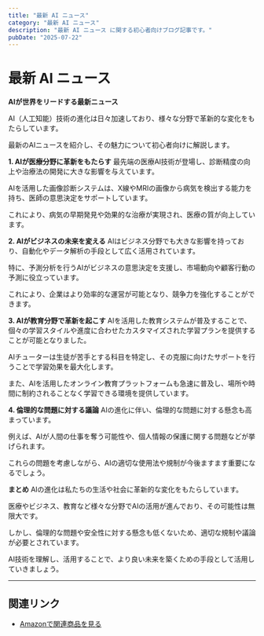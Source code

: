 ```yaml
---
title: "最新 AI ニュース"
category: "最新 AI ニュース"
description: "最新 AI ニュース に関する初心者向けブログ記事です。"
pubDate: "2025-07-22"
---
```


# 最新 AI ニュース

**AIが世界をリードする最新ニュース**

AI（人工知能）技術の進化は日々加速しており、様々な分野で革新的な変化をもたらしています。

最新のAIニュースを紹介し、その魅力について初心者向けに解説します。



**1. AIが医療分野に革新をもたらす**
最先端の医療AI技術が登場し、診断精度の向上や治療法の開発に大きな影響を与えています。

AIを活用した画像診断システムは、X線やMRIの画像から病気を検出する能力を持ち、医師の意思決定をサポートしています。

これにより、病気の早期発見や効果的な治療が実現され、医療の質が向上しています。



**2. AIがビジネスの未来を変える**
AIはビジネス分野でも大きな影響を持っており、自動化やデータ解析の手段として広く活用されています。

特に、予測分析を行うAIがビジネスの意思決定を支援し、市場動向や顧客行動の予測に役立っています。

これにより、企業はより効率的な運営が可能となり、競争力を強化することができます。



**3. AIが教育分野で革新を起こす**
AIを活用した教育システムが普及することで、個々の学習スタイルや進度に合わせたカスタマイズされた学習プランを提供することが可能となりました。

AIチューターは生徒が苦手とする科目を特定し、その克服に向けたサポートを行うことで学習効果を最大化します。

また、AIを活用したオンライン教育プラットフォームも急速に普及し、場所や時間に制約されることなく学習できる環境を提供しています。



**4. 倫理的な問題に対する議論**
AIの進化に伴い、倫理的な問題に対する懸念も高まっています。

例えば、AIが人間の仕事を奪う可能性や、個人情報の保護に関する問題などが挙げられます。

これらの問題を考慮しながら、AIの適切な使用法や規制が今後ますます重要になるでしょう。



**まとめ**
AIの進化は私たちの生活や社会に革新的な変化をもたらしています。

医療やビジネス、教育など様々な分野でAIの活用が進んでおり、その可能性は無限大です。

しかし、倫理的な問題や安全性に対する懸念も低くないため、適切な規制や議論が必要とされています。

AI技術を理解し、活用することで、より良い未来を築くための手段として活用していきましょう。



---

## 関連リンク

- [Amazonで関連商品を見る](https://www.amazon.co.jp/s?k=%E6%9C%80%E6%96%B0+AI+%E3%83%8B%E3%83%A5%E3%83%BC%E3%82%B9&tag=autowritehubai-22)
